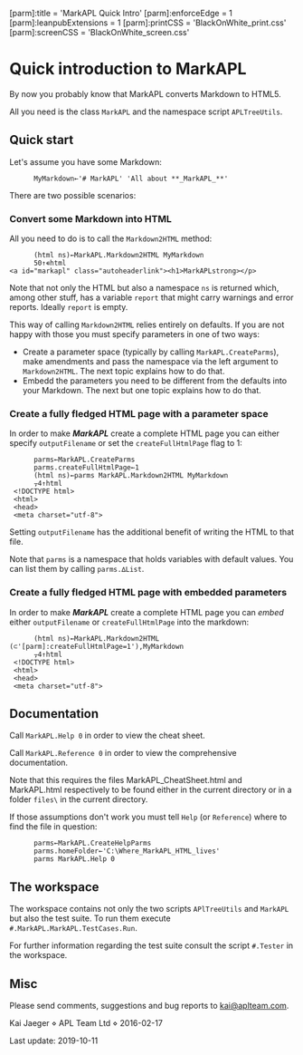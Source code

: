 [parm]:title             = 'MarkAPL Quick Intro'
[parm]:enforceEdge       = 1
[parm]:leanpubExtensions = 1
[parm]:printCSS          = 'BlackOnWhite_print.css'
[parm]:screenCSS         = 'BlackOnWhite_screen.css'



Quick introduction to MarkAPL
=============================

By now you probably know that MarkAPL converts Markdown to HTML5.

All you need is the class `MarkAPL` and the namespace script `APLTreeUtils`.


Quick start
----------


Let's assume you have some Markdown:

~~~
      MyMarkdown←'# MarkAPL' 'All about **_MarkAPL_**'
~~~

There are two possible scenarios:


### Convert some Markdown into HTML

All you need to do is to call the `Markdown2HTML` method:

~~~
      (html ns)←MarkAPL.Markdown2HTML MyMarkdown
      50↑∊html
<a id="markapl" class="autoheaderlink"><h1>MarkAPLstrong></p>
~~~

Note that not only the HTML but also a namespace `ns` is returned which, among other stuff, has a variable `report` that might carry warnings and error reports. Ideally `report` is empty.

This way of calling `Markdown2HTML` relies entirely on defaults. If you are not happy with those you must specify parameters in one of two ways:

* Create a parameter space (typically by calling `MarkAPL.CreateParms`), make amendments and pass the namespace via the left argument to `Markdown2HTML`. The next topic explains how to do that.
* Embedd the parameters you need to be different from the defaults into your Markdown. The next but one topic explains how to do that.


### Create a fully fledged HTML page with a parameter space

In order to make **_MarkAPL_** create a complete HTML page you can either specify `outputFilename` or set the `createFullHtmlPage` flag to 1:

~~~
      parms←MarkAPL.CreateParms
      parms.createFullHtmlPage←1
      (html ns)←parms MarkAPL.Markdown2HTML MyMarkdown
      ⍪4↑html
 <!DOCTYPE html>        
 <html>                 
 <head>                 
 <meta charset="utf-8"> 
~~~

Setting `outputFilename` has the additional benefit of writing the HTML to that file. 

Note that `parms` is a namespace that holds variables with default values. You can list them by calling `parms.∆List`.


### Create a fully fledged HTML page with embedded parameters

In order to make **_MarkAPL_** create a complete HTML page you can _embed_ either `outputFilename` or `createFullHtmlPage` into the markdown:

~~~
      (html ns)←MarkAPL.Markdown2HTML (⊂'[parm]:createFullHtmlPage=1'),MyMarkdown
      ⍪4↑html
 <!DOCTYPE html>        
 <html>                 
 <head>                 
 <meta charset="utf-8"> 
~~~


Documentation
------------

Call `MarkAPL.Help 0` in order to view the cheat sheet.

Call `MarkAPL.Reference 0` in order to view the comprehensive documentation.

Note that this requires the files MarkAPL_CheatSheet.html and MarkAPL.html respectively to be found either in the current directory or in a folder `files\` in the current directory.

If those assumptions don't work you must tell `Help` (or `Reference`) where to find the file in question:

~~~
      parms←MarkAPL.CreateHelpParms
      parms.homeFolder←'C:\Where_MarkAPL_HTML_lives'
      parms MarkAPL.Help 0
~~~


The workspace
-------------

The workspace contains not only the two scripts `APlTreeUtils` and `MarkAPL` but also the test suite. To run them execute `#.MarkAPL.MarkAPL.TestCases.Run`. 

For further information regarding the test suite consult the script `#.Tester` in the workspace.


Misc
----

Please send comments, suggestions and bug reports to kai@aplteam.com.   

Kai Jaeger ⋄ APL Team Ltd ⋄ 2016-02-17

Last update: 2019-10-11